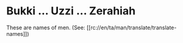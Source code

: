 # Bukki ... Uzzi ... Zerahiah
These are names of men. (See: [[rc://en/ta/man/translate/translate-names]])